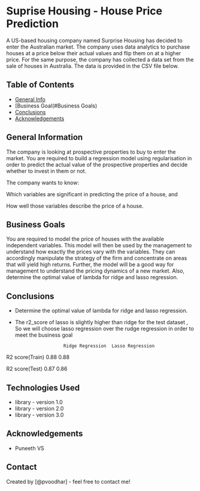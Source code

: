 # Suprise Housing - House Price Prediction
A US-based housing company named Surprise Housing has decided to enter the Australian market. The company uses data analytics to purchase houses at a price below their actual values and flip them on at a higher price. For the same purpose, the company has collected a data set from the sale of houses in Australia. The data is provided in the CSV file below.

## Table of Contents
* [General Info](#general-information)
* [Business Goal(#Business Goals)
* [Conclusions](#conclusions)
* [Acknowledgements](#acknowledgements)

<!-- You can include any other section that is pertinent to your problem -->

## General Information

The company is looking at prospective properties to buy to enter the market. You are required to build a regression model using regularisation in order to predict the actual value of the prospective properties and decide whether to invest in them or not.

The company wants to know:

Which variables are significant in predicting the price of a house, and

How well those variables describe the price of a house.

 
## Business Goals
You are required to model the price of houses with the available independent variables. This model will then be used by the management to understand how exactly the prices vary with the variables. They can accordingly manipulate the strategy of the firm and concentrate on areas that will yield high returns. Further, the model will be a good way for management to understand the pricing dynamics of a new market.
Also, determine the optimal value of lambda for ridge and lasso regression.
<!-- You don't have to answer all the questions - just the ones relevant to your project. -->

## Conclusions
- Determine the optimal value of lambda for ridge and lasso regression.
- The r2_score of lasso is slightly higher than ridge for the test dataset , So we will choose lasso regression over the rudge regression in order to meet the business goal

                        Ridge Regression  Lasso Regression
R2 score(Train)            0.88             0.88

R2 score(Test)             0.87             0.86

## Technologies Used
- library - version 1.0
- library - version 2.0
- library - version 3.0

<!-- As the libraries versions keep on changing, it is recommended to mention the version of library used in this project -->

## Acknowledgements
- Puneeth VS


## Contact
Created by [@pvoodhar] - feel free to contact me!


<!-- Optional -->
<!-- ## License -->
<!-- This project is open source and available under the [... License](). -->

<!-- You don't have to include all sections - just the one's relevant to your project -->
